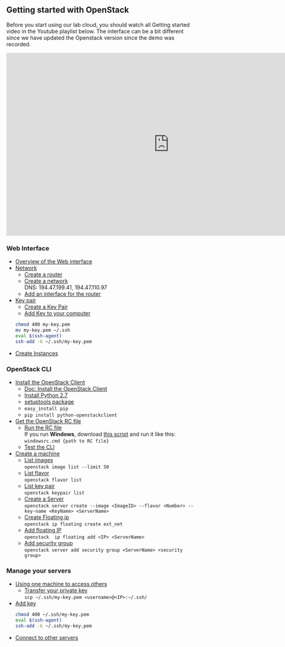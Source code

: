 ## Getting started with OpenStack
Before you start using our lab cloud, you should watch all Getting started video in the Youtube playlist below.
The interface can be a bit different since we have updated the Openstack version since the demo was recorded.

<iframe width="853" height="480" src="https://www.youtube.com/embed/videoseries?list=PLSWJPPj5sKmpd1_CvWzGsB8p6VdGFSEv1" frameborder="0" allowfullscreen></iframe>

### Web Interface
* [Overview of the Web interface](https://www.youtube.com/watch?list=PLSWJPPj5sKmpd1_CvWzGsB8p6VdGFSEv1&v=gTN6iSopAvo)
* [Network](https://www.youtube.com/watch?list=PLSWJPPj5sKmpd1_CvWzGsB8p6VdGFSEv1&v=ELQKjXU4Qh0)
  * [Create a router](https://www.youtube.com/watch?list=PLSWJPPj5sKmpd1_CvWzGsB8p6VdGFSEv1&v=ELQKjXU4Qh0&t=1m15s)
  * [Create a network](https://www.youtube.com/watch?list=PLSWJPPj5sKmpd1_CvWzGsB8p6VdGFSEv1&v=ELQKjXU4Qh0&t=3m) <br />
    DNS: 194.47.199.41, 194.47.110.97
  * [Add an interface for the router](https://www.youtube.com/watch?list=PLSWJPPj5sKmpd1_CvWzGsB8p6VdGFSEv1&v=ELQKjXU4Qh0&t=6m10s)
* [Key pair](https://www.youtube.com/watch?list=PLSWJPPj5sKmpd1_CvWzGsB8p6VdGFSEv1&v=QWmx1K9duHk)
  * [Create a Key Pair](https://www.youtube.com/watch?list=PLSWJPPj5sKmpd1_CvWzGsB8p6VdGFSEv1&v=QWmx1K9duHk&t=32s)
  * [Add Key to your computer](https://www.youtube.com/watch?list=PLSWJPPj5sKmpd1_CvWzGsB8p6VdGFSEv1&v=QWmx1K9duHk&t=59s)
  ```bash
  chmod 400 my-key.pem
  mv my-key.pem ~/.ssh
  eval $(ssh-agent)
  ssh-add -k ~/.ssh/my-key.pem
    ```
* [Create Instances](https://www.youtube.com/watch?list=PLSWJPPj5sKmpd1_CvWzGsB8p6VdGFSEv1&v=m34IBhq6MDY)

### OpenStack CLI
* [Install the OpenStack Client](https://www.youtube.com/watch?list=PLSWJPPj5sKmpd1_CvWzGsB8p6VdGFSEv1&v=pELgVCeUe4k&t=4s)
  * [Doc: Install the OpenStack Client](https://docs.openstack.org/user-guide/common/cli-install-openstack-command-line-clients.html)
  * [Install Python 2.7](https://www.python.org/downloads/)
  * [setuptools package](https://pypi.python.org/pypi/setuptools)
  * `easy_install pip`
  * `pip install python-openstackclient`
* [Get the OpenStack RC file](https://www.youtube.com/watch?list=PLSWJPPj5sKmpd1_CvWzGsB8p6VdGFSEv1&v=pELgVCeUe4k&t=2m40s)
  * [Run the RC file](https://www.youtube.com/watch?list=PLSWJPPj5sKmpd1_CvWzGsB8p6VdGFSEv1&v=pELgVCeUe4k&t=4m16s) <br />
    If you run **Windows**, download [this script](http://orion.lnu.se/pub/education/course/1DV031/vt16/part-3/files/windowsrc.cmd.zip) and run it like this: <br />
    `windowsrc.cmd {path to RC file}`
  * [Test the CLI](https://www.youtube.com/watch?list=PLSWJPPj5sKmpd1_CvWzGsB8p6VdGFSEv1&v=pELgVCeUe4k&t=5m46s)
* [Create a machine](https://www.youtube.com/watch?list=PLSWJPPj5sKmpd1_CvWzGsB8p6VdGFSEv1&v=KYyxxzS16QM&t=10s)
  * [List images](https://www.youtube.com/watch?list=PLSWJPPj5sKmpd1_CvWzGsB8p6VdGFSEv1&v=KYyxxzS16QM&t=39s) <br /> `openstack image list --limit 50`
  * [List flavor](https://www.youtube.com/watch?list=PLSWJPPj5sKmpd1_CvWzGsB8p6VdGFSEv1&v=KYyxxzS16QM&t=2m17s)  <br />`openstack flavor list`
  * [List key pair](https://www.youtube.com/watch?list=PLSWJPPj5sKmpd1_CvWzGsB8p6VdGFSEv1&v=KYyxxzS16QM&t=2m51s)  <br /> `openstack keypair list`
  * [Create a Server](https://www.youtube.com/watch?list=PLSWJPPj5sKmpd1_CvWzGsB8p6VdGFSEv1&v=KYyxxzS16QM&t=3m13s)  <br /> `openstack server create --image <ImageID> --flavor <Number> --key-name <KeyName> <ServerName>`
  * [Create Floating ip](https://www.youtube.com/watch?list=PLSWJPPj5sKmpd1_CvWzGsB8p6VdGFSEv1&v=KYyxxzS16QM&t=7m50s)  <br /> `openstack ip floating create ext_net`
  * [Add floating IP](https://www.youtube.com/watch?list=PLSWJPPj5sKmpd1_CvWzGsB8p6VdGFSEv1&v=KYyxxzS16QM&t=9m10s)  <br /> `openstack  ip floating add <IP> <ServerName>`
  * [Add security group](https://www.youtube.com/watch?list=PLSWJPPj5sKmpd1_CvWzGsB8p6VdGFSEv1&v=KYyxxzS16QM&t=10m36s)  <br /> `openstack server add security group <ServerName> <security group>`

### Manage your servers
* [Using one machine to access others](https://www.youtube.com/watch?list=PLSWJPPj5sKmpd1_CvWzGsB8p6VdGFSEv1&v=FOlwmWzSb3Q&t=4s)
  * [Transfer your private key](https://www.youtube.com/watch?list=PLSWJPPj5sKmpd1_CvWzGsB8p6VdGFSEv1&v=FOlwmWzSb3Q&t=1m10s) <br /> `scp ~/.ssh/my-key.pem <username>@<IP>:~/.ssh/`
* [Add key](https://www.youtube.com/watch?list=PLSWJPPj5sKmpd1_CvWzGsB8p6VdGFSEv1&v=FOlwmWzSb3Q&t=2m47s)
  ```bash
  chmod 400 ~/.ssh/my-key.pem
  eval $(ssh-agent)
  ssh-add -k ~/.ssh/my-key.pem
  ```
* [Connect to other servers](https://www.youtube.com/watch?list=PLSWJPPj5sKmpd1_CvWzGsB8p6VdGFSEv1&v=FOlwmWzSb3Q&t=4m20s)

